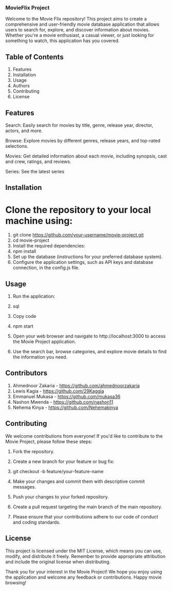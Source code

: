 ### MovieFlix  Project 
Welcome to the Movie Flix repository! This project aims to create a comprehensive and user-friendly movie database application that allows users to search for, explore, and discover information about movies. Whether you're a movie enthusiast, a casual viewer, or just looking for something to watch, this application has you covered.

## Table of Contents
1. Features
2. Installation
3. Usage
4. Authors
5. Contributing
6. License
## Features
Search: Easily search for movies by title, genre, release year, director, actors, and more.

Browse: Explore movies by different genres, release years, and top-rated selections.

Movies: Get detailed information about each movie, including synopsis, cast and crew, ratings, and reviews.

Series: See the latest series 

## Installation
# Clone the repository to your local machine using:
1. git clone https://github.com/your-username/movie-project.git
2. cd movie-project
3. Install the required dependencies:
4. npm install
5. Set up the database (instructions for your preferred database system).
6. Configure the application settings, such as API keys and database connection, in the config.js file.

## Usage
1. Run the application:
2. sql
3. Copy code
4. npm start
5. Open your web browser and navigate to http://localhost:3000 to access the Movie Project application.

6. Use the search bar, browse categories, and explore movie details to find the information you need.

## Contributors
1. Ahmednoor Zakaria - https://github.com/ahmednoorzakaria
2. Lewis Kagia - https://github.com/29Kaggia
3. Emmanuel Mukasa - https://github.com/mukasa36
4. Nashon Mwenda - https://github.com/nashon11
5. Nehema Kinya - https://github.com/Nehemakinya

## Contributing
We welcome contributions from everyone! If you'd like to contribute to the Movie Project, please follow these steps:

1. Fork the repository.

2. Create a new branch for your feature or bug fix:
3. git checkout -b feature/your-feature-name
4. Make your changes and commit them with descriptive commit messages.

5. Push your changes to your forked repository.

6. Create a pull request targeting the main branch of the main repository.

7. Please ensure that your contributions adhere to our code of conduct and coding standards.

## License
This project is licensed under the MIT License, which means you can use, modify, and distribute it freely. Remember to provide appropriate attribution and include the original license when distributing.

Thank you for your interest in the Movie Project! We hope you enjoy using the application and welcome any feedback or contributions. Happy movie browsing!